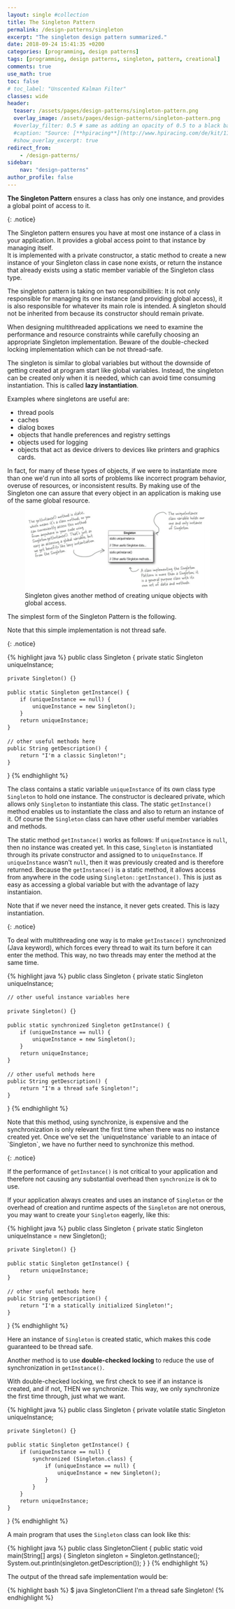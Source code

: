 ```yaml
---
layout: single #collection
title: The Singleton Pattern
permalink: /design-patterns/singleton
excerpt: "The singleton design pattern summarized."
date: 2018-09-24 15:41:35 +0200
categories: [programming, design patterns]
tags: [programming, design patterns, singleton, pattern, creational]
comments: true
use_math: true
toc: false
# toc_label: "Unscented Kalman Filter"
classes: wide
header:
  teaser: /assets/pages/design-patterns/singleton-pattern.png
  overlay_image: /assets/pages/design-patterns/singleton-pattern.png
  #overlay_filter: 0.5 # same as adding an opacity of 0.5 to a black background
  #caption: "Source: [**hpiracing**](http://www.hpiracing.com/de/kit/114343)"
  #show_overlay_excerpt: true
redirect_from:
    - /design-patterns/
sidebar:
    nav: "design-patterns"
author_profile: false
---
```


<p>
<b>The Singleton Pattern</b> ensures a class has only one
instance, and provides a global point of access to it.
</p>
{: .notice}

The Singleton pattern ensures you have at most one instance of a class in your application.
It provides a global access point to that instance by managing itself.  
It is implemented with a private constructor, a static method to create a new instance of your Singleton class 
in case none exists, or return the instance that already exists using a static member variable of the Singleton class type.

The singleton pattern is taking on two responsibilities: 
It is not only responsible for managing its one instance (and providing global access), 
it is also responsible for whatever its main role is intended.
A singleton should not be inherited from because its constructor should remain private.

When designing multithreaded applications we need to examine the performance and resource constraints while 
carefully choosing an appropriate Singleton implementation. 
Beware of the double-checked locking implementation which can be not thread-safe.

The singleton is similar to global variables but without the downside of getting created at program start like global variables. Instead, the singleton can be created only when it is needed, which can avoid time consuming instantiation.
This is called **lazy instantiation**.

Examples where singletons are useful are:

- thread pools
- caches
- dialog boxes
- objects that handle preferences and registry settings
- objects used for logging
- objects that act as device drivers to devices like printers and graphics cards. 

In fact, for many of these types of objects, if we were to
instantiate more than one we'd run into all sorts of problems like incorrect
program behavior, overuse of resources, or inconsistent results. By making use of the Singleton one can assure that every
object in an application is making use of the same global resource.


<figure>
    <a href="/assets/pages/design-patterns/singleton-pattern.png"><img src="/assets/pages/design-patterns/singleton-pattern.png"></a>
    <figcaption>Singleton gives another method of creating unique objects with global access.</figcaption>
</figure>

The simplest form of the Singleton Pattern is the following.

<p>
Note that this simple implementation is not thread safe.
</p>
{: .notice}

{% highlight java %}
public class Singleton {
	private static Singleton uniqueInstance;
 
	private Singleton() {}
 
	public static Singleton getInstance() {
		if (uniqueInstance == null) {
			uniqueInstance = new Singleton();
		}
		return uniqueInstance;
	}
 
	// other useful methods here
	public String getDescription() {
		return "I'm a classic Singleton!";
	}
}
{% endhighlight %}

The class contains a static variable `uniqueInstance` of its own class type `Singleton` to hold one instance. 
The constructor is decleared private, which allows only `Singleton` to instantiate this class.
The static `getInstance()` method enables us to instantiate the class and also to return an instance of it.
Of course the `Singleton` class can have other useful member variables and methods.

The static method `getInstance()` works as follows:
If `uniqueInstance` is `null`, then no instance was created yet. In this case, `Singleton` is instantiated through
its private constructor and assigned to to `uniqueInstance`. If `uniqueInstance` wasn't `null`, 
then it was previously created and is therefore returned. Because the `getInstance()` is a static method,
it allows access from anywhere in the code using `Singleton::getInstance()`. 
This is just as easy as accessing a global variable but with the advantage of lazy instantiaion.

<p>
Note that if we never need the instance, it never gets created. This is lazy instantiation.
</p>
{: .notice}


To deal with multithreading one way is to make `getInstance()` synchronized (Java keyword), 
which forces every thread to wait its turn before it can enter the method.
This way, no two threads may enter the method at the same time.

{% highlight java %}
public class Singleton {
	private static Singleton uniqueInstance;
 
	// other useful instance variables here
 
	private Singleton() {}
 
	public static synchronized Singleton getInstance() {
		if (uniqueInstance == null) {
			uniqueInstance = new Singleton();
		}
		return uniqueInstance;
	}
 
	// other useful methods here
	public String getDescription() {
		return "I'm a thread safe Singleton!";
	}
}
{% endhighlight %}

<p>
Note that this method, using synchronize, is expensive and the synchronization is only relevant the first time when there was no instance created yet. Once we've set the `uniqueInstance` variable to an intace of `Singleton`, we have no further need to synchronize this method.
</p>
{: .notice}

If the performance of `getInstance()` is not critical to your application and therefore not causing any substantial overhead then `synchronize` is ok to use.

If your application always creates and uses an instance of `Singleton` or the overhead of creation and runtime aspects of the `Singleton`
are not onerous, you may want to create your `Singleton` eagerly, like this:

{% highlight java %}
public class Singleton {
	private static Singleton uniqueInstance = new Singleton();
 
	private Singleton() {}
 
	public static Singleton getInstance() {
		return uniqueInstance;
	}
	
	// other useful methods here
	public String getDescription() {
		return "I'm a statically initialized Singleton!";
	}
}
{% endhighlight %}

Here an instance of `Singleton` is created static, which makes this code guaranteed to be thread safe.

Another method is to use **double-checked locking** to reduce the use of synchronization in `getInstance()`.

With double-checked locking, we first check to see if an instance is created, and if not, 
THEN we synchronize. This way, we only synchronize the first time through, just what we want.

{% highlight java %}
public class Singleton {
	private volatile static Singleton uniqueInstance;
 
	private Singleton() {}
 
	public static Singleton getInstance() {
		if (uniqueInstance == null) {
			synchronized (Singleton.class) {
				if (uniqueInstance == null) {
					uniqueInstance = new Singleton();
				}
			}
		}
		return uniqueInstance;
	}
}
{% endhighlight %}

A main program that uses the `Singleton` class can look like this:

{% highlight java %}
public class SingletonClient {
	public static void main(String[] args) {
		Singleton singleton = Singleton.getInstance();
		System.out.println(singleton.getDescription());
	}
}
{% endhighlight %}

The output of the thread safe implementation would be:

{% highlight bash %}
$ java SingletonClient
I'm a thread safe Singleton!
{% endhighlight %}
